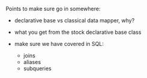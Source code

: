 Points to make sure go in somewhere:

- declarative base vs classical data mapper, why?
- what you get from the stock declarative base class

- make sure we have covered in SQL: 
  - joins
  - aliases
  - subqueries
